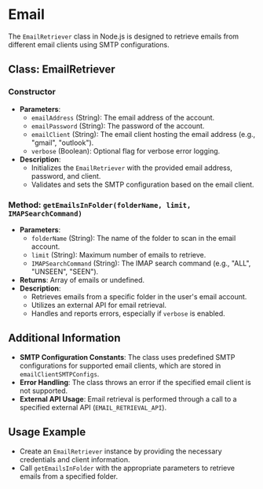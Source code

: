 # Email

The `EmailRetriever` class in Node.js is designed to retrieve emails from different email clients using SMTP configurations.

## Class: EmailRetriever

### Constructor
- **Parameters**:
  - `emailAddress` (String): The email address of the account.
  - `emailPassword` (String): The password of the account.
  - `emailClient` (String): The email client hosting the email address (e.g., "gmail", "outlook").
  - `verbose` (Boolean): Optional flag for verbose error logging.
- **Description**: 
  - Initializes the `EmailRetriever` with the provided email address, password, and client.
  - Validates and sets the SMTP configuration based on the email client.

### Method: `getEmailsInFolder(folderName, limit, IMAPSearchCommand)`
- **Parameters**:
  - `folderName` (String): The name of the folder to scan in the email account.
  - `limit` (String): Maximum number of emails to retrieve.
  - `IMAPSearchCommand` (String): The IMAP search command (e.g., "ALL", "UNSEEN", "SEEN").
- **Returns**: Array of emails or undefined.
- **Description**: 
  - Retrieves emails from a specific folder in the user's email account.
  - Utilizes an external API for email retrieval.
  - Handles and reports errors, especially if `verbose` is enabled.

## Additional Information
- **SMTP Configuration Constants**: The class uses predefined SMTP configurations for supported email clients, which are stored in `emailClientSMTPConfigs`.
- **Error Handling**: The class throws an error if the specified email client is not supported.
- **External API Usage**: Email retrieval is performed through a call to a specified external API (`EMAIL_RETRIEVAL_API`).

## Usage Example
- Create an `EmailRetriever` instance by providing the necessary credentials and client information.
- Call `getEmailsInFolder` with the appropriate parameters to retrieve emails from a specified folder.

